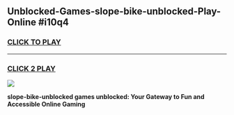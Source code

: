 
## Unblocked-Games-slope-bike-unblocked-Play-Online #i10q4
<h3>
<a href="https://news.freeplayer.one?title=slope-bike-unblocked&ref=3">CLICK TO PLAY</a></h3>
<hr>

<h3>
<a href="https://news.freeplayer.one?title=slope-bike-unblocked&ref=3">CLICK 2 PLAY</a>
  
</h3>

<a href="https://news.freeplayer.one?title=slope-bike-unblocked&ref=3"><img src="https://clearcache.store/games.png"></a>


**slope-bike-unblocked games unblocked: Your Gateway to Fun and Accessible Online Gaming**
